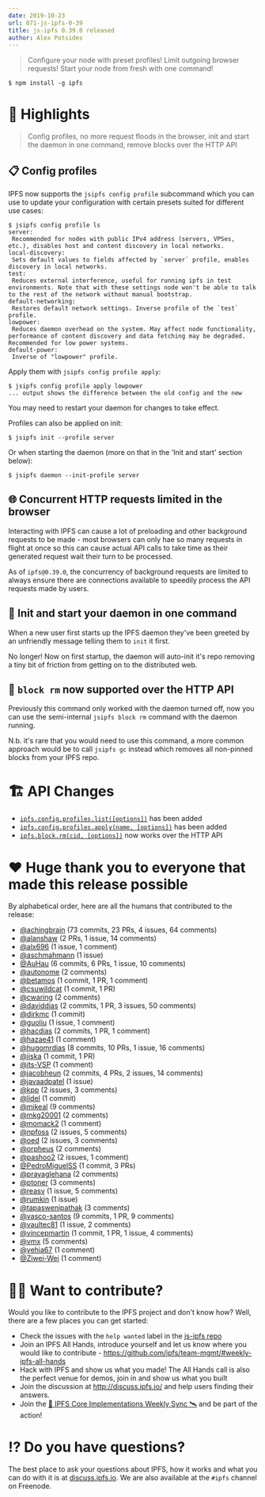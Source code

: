 ```yaml
---
date: 2019-10-23
url: 071-js-ipfs-0-39
title: js-ipfs 0.39.0 released
author: Alex Potsides
---
```


> Configure your node with preset profiles! Limit outgoing browser requests! Start your node from fresh with one command!

```console
$ npm install -g ipfs
```

# 🔦 Highlights

> Config profiles, no more request floods in the browser, init and start the daemon in one command, remove blocks over the HTTP API

## 📋 Config profiles

IPFS now supports the `jsipfs config profile` subcommand which you can use to update your configuration with certain presets suited for different use cases:

```console
$ jsipfs config profile ls
server:
 Recommended for nodes with public IPv4 address (servers, VPSes, etc.), disables host and content discovery in local networks.
local-discovery:
 Sets default values to fields affected by `server` profile, enables discovery in local networks.
test:
 Reduces external interference, useful for running ipfs in test environments. Note that with these settings node won't be able to talk to the rest of the network without manual bootstrap.
default-networking:
 Restores default network settings. Inverse profile of the `test` profile.
lowpower:
 Reduces daemon overhead on the system. May affect node functionality, performance of content discovery and data fetching may be degraded. Recommended for low power systems.
default-power:
 Inverse of "lowpower" profile.
 ```

 Apply them with `jsipfs config profile apply`:

 ```console
$ jsipfs config profile apply lowpower
... output shows the difference between the old config and the new
 ```

You may need to restart your daemon for changes to take effect.

Profiles can also be applied on init:

```console
$ jsipfs init --profile server
```

Or when starting the daemon (more on that in the 'Init and start' section below):

```console
$ jsipfs daemon --init-profile server
```

## 🌐 Concurrent HTTP requests limited in the browser

Interacting with IPFS can cause a lot of preloading and other background requests to be made - most browsers can only hae so many requests in flight at once so this can cause actual API calls to take time as their generated request wait their turn to be processed.

As of `ipfs@0.39.0`, the concurrency of background requests are limited to always ensure there are connections available to speedily process the API requests made by users.

## 🌅 Init and start your daemon in one command

When a new user first starts up the IPFS daemon they've been greeted by an unfriendly message telling them to `init` it first.

No longer!  Now on first startup, the daemon will auto-init it's repo removing a tiny bit of friction from getting on to the distributed web.

## 🚯 `block rm` now supported over the HTTP API

Previously this command only worked with the daemon turned off, now you can use the semi-internal `jsipfs block rm` command with the daemon running.

N.b. it's rare that you would need to use this command, a more common approach would be to call `jsipfs gc` instead which removes all non-pinned blocks from your IPFS repo.

# 🏗 API Changes

* [`ipfs.config.profiles.list([options])`](https://github.com/ipfs/interface-js-ipfs-core/blob/master/SPEC/CONFIG.md#configprofileslist) has been added
* [`ipfs.config.profiles.apply(name, [options])`](https://github.com/ipfs/interface-js-ipfs-core/blob/master/SPEC/CONFIG.md#configprofilesapply) has been added
* [`ipfs.block.rm(cid, [options])`](https://github.com/ipfs/interface-js-ipfs-core/blob/master/SPEC/BLOCK.md#blockrm) now works over the HTTP API

# ❤️ Huge thank you to everyone that made this release possible

By alphabetical order, here are all the humans that contributed to the release:

* [@achingbrain](https://github.com/achingbrain) (73 commits, 23 PRs, 4 issues, 64 comments)
* [@alanshaw](https://github.com/alanshaw) (2 PRs, 1 issue, 14 comments)
* [@alx696](https://github.com/alx696) (1 issue, 1 comment)
* [@aschmahmann](https://github.com/aschmahmann) (1 issue)
* [@AuHau](https://github.com/AuHau) (6 commits, 6 PRs, 1 issue, 10 comments)
* [@autonome](https://github.com/autonome) (2 comments)
* [@betamos](https://github.com/betamos) (1 commit, 1 PR, 1 comment)
* [@csuwildcat](https://github.com/csuwildcat) (1 commit, 1 PR)
* [@cwaring](https://github.com/cwaring) (2 comments)
* [@daviddias](https://github.com/daviddias) (2 commits, 1 PR, 3 issues, 50 comments)
* [@dirkmc](https://github.com/dirkmc) (1 commit)
* [@guoliu](https://github.com/guoliu) (1 issue, 1 comment)
* [@hacdias](https://github.com/hacdias) (2 commits, 1 PR, 1 comment)
* [@hazae41](https://github.com/hazae41) (1 comment)
* [@hugomrdias](https://github.com/hugomrdias) (8 commits, 10 PRs, 1 issue, 16 comments)
* [@iiska](https://github.com/iiska) (1 commit, 1 PR)
* [@its-VSP](https://github.com/its-VSP) (1 comment)
* [@jacobheun](https://github.com/jacobheun) (2 commits, 4 PRs, 2 issues, 14 comments)
* [@javaadpatel](https://github.com/javaadpatel) (1 issue)
* [@kpp](https://github.com/kpp) (2 issues, 3 comments)
* [@lidel](https://github.com/lidel) (1 commit)
* [@mikeal](https://github.com/mikeal) (9 comments)
* [@mkg20001](https://github.com/mkg20001) (2 comments)
* [@momack2](https://github.com/momack2) (1 comment)
* [@npfoss](https://github.com/npfoss) (2 issues, 5 comments)
* [@oed](https://github.com/oed) (2 issues, 3 comments)
* [@orpheus](https://github.com/orpheus) (2 comments)
* [@pashoo2](https://github.com/pashoo2) (2 issues, 1 comment)
* [@PedroMiguelSS](https://github.com/PedroMiguelSS) (1 commit, 3 PRs)
* [@prayaglehana](https://github.com/prayaglehana) (2 comments)
* [@ptoner](https://github.com/ptoner) (3 comments)
* [@reasv](https://github.com/reasv) (1 issue, 5 comments)
* [@rumkin](https://github.com/rumkin) (1 issue)
* [@tapaswenipathak](https://github.com/tapaswenipathak) (3 comments)
* [@vasco-santos](https://github.com/vasco-santos) (9 commits, 1 PR, 9 comments)
* [@vaultec81](https://github.com/vaultec81) (1 issue, 2 comments)
* [@vincepmartin](https://github.com/vincepmartin) (1 commit, 1 PR, 1 issue, 4 comments)
* [@vmx](https://github.com/vmx) (5 comments)
* [@yehia67](https://github.com/yehia67) (1 comment)
* [@Ziwei-Wei](https://github.com/Ziwei-Wei) (1 comment)

# 🙌🏽 Want to contribute?

Would you like to contribute to the IPFS project and don't know how? Well, there are a few places you can get started:

- Check the issues with the `help wanted` label in the [js-ipfs repo](https://github.com/ipfs/js-ipfs/issues?q=is%3Aopen+is%3Aissue+label%3A%22help+wanted%22)
- Join an IPFS All Hands, introduce yourself and let us know where you would like to contribute - https://github.com/ipfs/team-mgmt/#weekly-ipfs-all-hands
- Hack with IPFS and show us what you made! The All Hands call is also the perfect venue for demos, join in and show us what you built
- Join the discussion at http://discuss.ipfs.io/ and help users finding their answers.
- Join the [🚀 IPFS Core Implementations Weekly Sync 🛰](https://github.com/ipfs/team-mgmt/issues/992) and be part of the action!

# ⁉️ Do you have questions?

The best place to ask your questions about IPFS, how it works and what you can do with it is at [discuss.ipfs.io](http://discuss.ipfs.io). We are also available at the `#ipfs` channel on Freenode.
